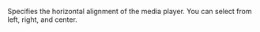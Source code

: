 Specifies the horizontal alignment of the media player. You can select from left, right, and center.
